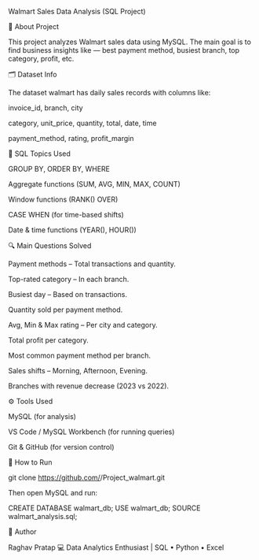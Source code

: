 Walmart Sales Data Analysis (SQL Project)
      
📘 About Project


This project analyzes Walmart sales data using MySQL.
The main goal is to find business insights like — best payment method, busiest branch, top category, profit, etc.

🗂️ Dataset Info

The dataset walmart has daily sales records with columns like:

invoice_id, branch, city

category, unit_price, quantity, total, date, time

payment_method, rating, profit_margin

🧠 SQL Topics Used

GROUP BY, ORDER BY, WHERE

Aggregate functions (SUM, AVG, MIN, MAX, COUNT)

Window functions (RANK() OVER)

CASE WHEN (for time-based shifts)

Date & time functions (YEAR(), HOUR())

🔍 Main Questions Solved

Payment methods – Total transactions and quantity.

Top-rated category – In each branch.

Busiest day – Based on transactions.

Quantity sold per payment method.

Avg, Min & Max rating – Per city and category.

Total profit per category.

Most common payment method per branch.

Sales shifts – Morning, Afternoon, Evening.

Branches with revenue decrease (2023 vs 2022).

⚙️ Tools Used

MySQL (for analysis)

VS Code / MySQL Workbench (for running queries)

Git & GitHub (for version control)

🚀 How to Run


git clone https://github.com/<your-username>/Project_walmart.git


Then open MySQL and run:

CREATE DATABASE walmart_db;
USE walmart_db;
SOURCE walmart_analysis.sql;

👤 Author

Raghav Pratap
💻 Data Analytics Enthusiast | SQL • Python • Excel
